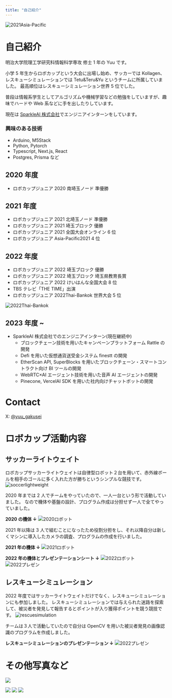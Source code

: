 ```yaml
---
title: "自己紹介"
---
```


![2021Asia-Pacific](/images/about/featured.jpg)

# 自己紹介

明治大学院理工学研究科情報科学専攻 修士 1 年の Yuu です。

小学 5 年生からロボカップという大会に出場し始め、サッカーでは Kollagen、レスキューシミュレーションでは Tetu&Teru&Yu というチームに所属していました。
最高順位はレスキューシミュレーション世界 5 位でした。

普段は情報系学生としてアルゴリズムや機械学習などの勉強をしていますが、趣味でハードや Web 系などに手を出したりしています。

現在は [SparkleAI 株式会社](https://www.sparkleai.co.jp)でエンジニアインターンをしています。

### 興味のある技術

- Arduino, M5Stack
- Python, Pytorch
- Typescript, Next.js, React
- Postgres, Prisma
  など

## 2020 年度

- ロボカップジュニア 2020 南埼玉ノード 準優勝

## 2021 年度

- ロボカップジュニア 2021 北埼玉ノード 準優勝
- ロボカップジュニア 2021 埼玉ブロック 優勝
- ロボカップジュニア 2021 全国大会オンライン 6 位
- ロボカップジュニア Asia-Pacific2021 4 位

## 2022 年度

- ロボカップジュニア 2022 埼玉ブロック 優勝
- ロボカップジュニア 2022 埼玉ブロック 埼玉県教育長賞
- ロボカップジュニア 2022 けいはんな全国大会 8 位
- TBS テレビ「THE TIME」出演
- ロボカップジュニア 2022Thai-Bankok 世界大会 5 位

![2022Thai-Bankok](/images/about/1.jpg)

## 2023 年度 ~

- SparkleAI 株式会社でのエンジニアインターン(現在継続中)
  - ブロックチェーン技術を用いたキャンペーンプラットフォーム Rattle の開発
  - Defi を用いた仮想通貨送受金システム finestt の開発
  - EtherScan API, SuperBlocks を用いたブロックチェーン・スマートコントラクト向け BI ツールの開発
  - WebRTC×AI エージェント技術を用いた音声 AI エージェントの開発
  - Pinecone, VercelAI SDK を用いた社内向けチャットボットの開発

# Contact

X: [@yuu_gakusei](https://twitter.com/yuu_gakusei)

# ロボカップ活動内容

## サッカーライトウェイト

ロボカップサッカーライトウェイトは自律型ロボット２台を用いて、赤外線ボールを相手のゴールに多く入れた方が勝ちというシンプルな競技です。
![soccerlightweight](/images/about/soccer.gif)

2020 年までは 2 人でチームをやっていたので、一人一台という形で活動していました。
なので機体や基盤の設計、プログラム作成は分担せず一人で全てやっていました。

**2020 の機体 ↓**
![2020ロボット](/images/about/2020.jpeg)

2021 年以降は 3 人で組むことになったため役割分担をし、それ以降自分は新しくマシンに導入したカメラの調査、プログラムの作成を行いました。

**2021 年の機体 ↓**
![2021ロボット](/images/about/2021.jpeg)

**2022 年の機体とプレゼンテーションシート ↓**
![2022ロボット](/images/about/2022.jpeg)
![2022プレゼン](/images/about/soccerpresen.jpeg)

## レスキューシミュレーション

2022 年度ではサッカーライトウェイトだけでなく、レスキューシミュレーションにも参加しました。
レスキューシミュレーションでは与えられた迷路を探索して、被災者を発見して報告するとポイントが入り獲得ポイントを競う競技です。
![rescuesimulation](/images/about/rescue.png)

チームは３人で活動していたので自分は OpenCV を用いた被災者発見の画像認識のプログラムを作成しました。

**レスキューシミュレーションのプレゼンテーション ↓**
![2022プレゼン](/images/about/rescuepresen.jpeg)

# その他写真など

![](/images/about/soccer2.gif)

![](/images/about/soccer2.jpeg)
![](/images/about/soccer1.jpeg)
![](/images/about/soccer3.jpeg)
